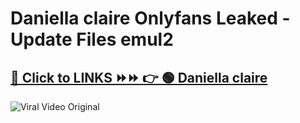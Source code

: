 
 # Daniella claire Onlyfans Leaked - Update Files emul2

## <h2><a href="https://clipsfans.com/Daniella_claire&ref=git">🔗 Click to LINKS ⏩⏩ 👉 🟢 Daniella claire </a></h2>

<a href="https://clipsfans.com/Daniella_claire&ref=git" rel="nofollow" data-target="animated-image.originalLink"><img src="https://i.ibb.co.com/xMMVF88/686577567.gif" alt="Viral Video Original" style="max-width: 100%; display: inline-block;" data-target="animated-image.originalImage"></a>

